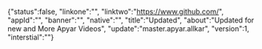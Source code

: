 
{"status":false, 
"linkone":"", 
"linktwo":"https://www.github.com/",
"appId":"",
"banner":"", 
"native":"",
"title":"Updated", "about":"Updated for new and More Apyar Videos", 
"update":"master.apyar.allkar", 
"version":1, 
"interstial":""}
